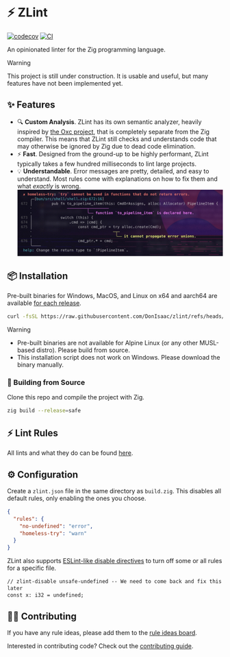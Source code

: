 # ⚡️ ZLint

[![codecov](https://codecov.io/gh/DonIsaac/zlint/graph/badge.svg?token=5bDT3yGZt8)](https://codecov.io/gh/DonIsaac/zlint)
[![CI](https://github.com/DonIsaac/zlint/actions/workflows/ci.yaml/badge.svg)](https://github.com/DonIsaac/zlint/actions/workflows/ci.yaml)

An opinionated linter for the Zig programming language.

> [!WARNING]
> This project is still under construction. It is usable and useful,
> but many features have not been implemented yet.

## ✨ Features

- 🔍 **Custom Analysis**. ZLint has its own semantic analyzer, heavily inspired
  by [the Oxc project](https://github.com/oxc-project/oxc), that is completely
  separate from the Zig compiler. This means that ZLint still checks and
  understands code that may otherwise be ignored by Zig due to dead code
  elimination.
- ⚡️ **Fast**. Designed from the ground-up to be highly performant, ZLint
  typically takes a few hundred milliseconds to lint large projects.
- 💡 **Understandable**. Error messages are pretty, detailed, and easy to understand. 
  Most rules come with explanations on how to fix them and what _exactly_ is wrong.
  ![diagnostic example](./docs/assets/diagnostic-example.jpg)

## 📦 Installation
Pre-built binaries for Windows, MacOS, and Linux on x64 and aarch64 are
available [for each release](https://github.com/DonIsaac/zlint/releases/latest).

```sh
curl -fsSL https://raw.githubusercontent.com/DonIsaac/zlint/refs/heads/main/tasks/install.sh | bash
```

> [!WARNING]
> - Pre-built binaries are not available for Alpine Linux (or any other MUSL-based distro).
>   Please build from source.
> - This installation script does not work on Windows. Please download the binary manually.

### 🔨 Building from Source

Clone this repo and compile the project with Zig.

```sh
zig build --release=safe
```

## ⚡️ Lint Rules

All lints and what they do can be found [here](docs/rules/).

## ⚙️ Configuration

Create a `zlint.json` file in the same directory as `build.zig`. This disables
all default rules, only enabling the ones you choose.

```json
{
  "rules": {
    "no-undefined": "error",
    "homeless-try": "warn"
  }
}
```

ZLint also supports [ESLint-like disable directives](https://eslint.org/docs/latest/use/configure/rules#comment-descriptions) to turn off some or all rules for a specific file.

```zig
// zlint-disable unsafe-undefined -- We need to come back and fix this later
const x: i32 = undefined;
```

## 🙋‍♂️ Contributing

If you have any rule ideas, please add them to the [rule ideas
board](https://github.com/DonIsaac/zlint/issues/3).

Interested in contributing code? Check out the [contributing
guide](CONTRIBUTING.md).
